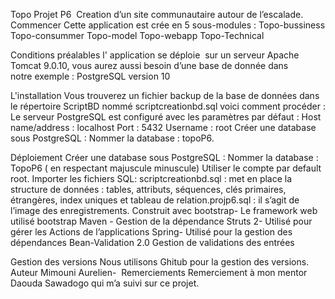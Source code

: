 Topo Projet P6 
Creation d’un site communautaire autour de l’escalade.
Commencer
Cette application est crée en 5 sous-modules :
Topo-bussiness
Topo-consummer
Topo-model
Topo-webapp
Topo-Technical

Conditions préalables
l' application se déploie  sur un serveur Apache Tomcat 9.0.10, vous aurez aussi besoin d’une base de donnée dans notre exemple : PostgreSQL version 10


L'installation
Vous trouverez un fichier backup de la base de données dans le répertoire ScriptBD nommé scriptcreationbd.sql
voici comment procéder :
Le serveur PostgreSQL est configuré avec les paramètres par défaut :
Host name/address : localhost
Port : 5432
Username : root
Créer une database sous PostgreSQL :
Nommer la database : topoP6.


Déploiement
Créer une database sous PostgreSQL :
Nommer la database : TopoP6 ( en respectant majuscule minuscule) 
Utiliser le compte par default root.
Importer les fichiers SQL:
scriptcreationbd.sql : met en place la structure de données  : tables, attributs, séquences, clés primaires, étrangères, index uniques et tableau de 
relation.projp6.sql : il s’agit de l’image des enregistrements.
Construit avec
bootstrap- Le framework web utilisé bootstrap
Maven - Gestion de la dépendance
Struts 2- Utilisé pour gérer les Actions de l’applications
Spring- Utilisé pour la gestion des dépendances
Bean-Validation 2.0 Gestion de validations des entrées

Gestion des versions
Nous utilisons Ghitub pour la gestion des versions. 
Auteur
Mimouni Aurelien- 
Remerciements
Remerciement à mon mentor Daouda Sawadogo qui m’a suivi sur ce projet.
